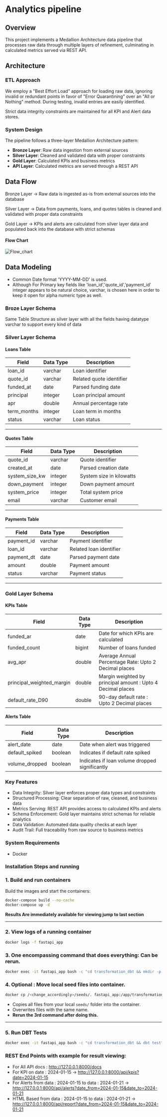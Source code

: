 # Analytics pipeline

## Overview

This project implements a Medallion Architecture data pipeline that processes raw data through multiple layers of
refinement, culminating in calculated metrics served via REST API.

## Architecture

### ETL Approach
We employ a "Best Effort Load" approach for loading raw data, ignoring invalid or redundant points in favor of
"Error Quarantining" over an "All or Nothing" method. During testing, invalid entries are easily identified.

Strict data integrity constraints are maintained for all KPI and Alert data stores.

### System Design

The pipeline follows a three-layer Medallion Architecture pattern:

- **Bronze Layer**: Raw data ingestion from external sources
- **Silver Layer**: Cleaned and validated data with proper constraints
- **Gold Layer**: Calculated KPIs and business metrics
- **API Layer**: Calculated metrics are served through a REST API

## Data Flow

Bronze Layer → Raw data is ingested as-is from external sources into the database

Silver Layer → Data from payments, loans, and quotes tables is cleaned and validated with proper data constraints

Gold Layer → KPIs and alerts are calculated from silver layer data and populated back into the database with strict schemas



#### Flow Chart

![Flow_chart](https://github.com/user-attachments/assets/b8f4a889-8b14-454a-bb80-c812b13503d0)

## Data Modeling

- Common Date format 'YYYY-MM-DD' is used.
- Although For Primary key fields like 'loan_id','quote_id','payment_id' integer appears to be natural choice, varchar, 
  is chosen here in order to keep it open for alpha numeric type as well.

### Broze Layer Schema
Same Table Structure as silver layer with all the fields having datatype varchar to support every kind of data

### Silver Layer Schema

#### Loans Table
| Field        | Data Type | Description                  |
|--------------|-----------|------------------------------|
| loan_id      | varchar   | Loan identifier              |
| quote_id     | varchar   | Related quote identifier     |
| funded_at    | date      | Parsed funding date          |
| principal    | integer   | Loan principal amount        |
| apr          | double    | Annual percentage rate       |
| term_months  | integer   | Loan term in months          |
| status       | varchar   | Loan status                  |

---

#### Quotes Table
| Field          | Data Type | Description                  |
|----------------|-----------|------------------------------|
| quote_id       | varchar   | Quote identifier             |
| created_at     | date      | Parsed creation date         |
| system_size_kw | integer   | System size in kilowatts     |
| down_payment   | integer   | Down payment amount          |
| system_price   | integer   | Total system price           |
| email          | varchar   | Customer email               |

---

#### Payments Table
| Field      | Data Type | Description                  |
|------------|-----------|------------------------------|
| payment_id | varchar   | Payment identifier           |
| loan_id    | varchar   | Related loan identifier      |
| payment_dt | date      | Parsed payment date          |
| amount     | double    | Payment amount               |
| status     | varchar   | Payment status               |

---

### Gold Layer Schema

#### KPIs Table
| Field                    | Data Type | Description                                                 |
|---------------------------|-----------|-------------------------------------------------------------|
| funded_ar                 | date      | Date for which KPIs are calculated                          |
| funded_count              | bigint    | Number of loans funded                                      |
| avg_apr                   | double    | Average Annual Percentage Rate: Upto 2 Decimal places       |
| principal_weighted_margin | double    | Margin weighted by principal amount : Upto 4 Decimal places |
| default_rate_D90          | double    | 90-day default rate : Upto 2 Decimal places                                        |

#### Alerts Table
| Field          | Data Type | Description                               |
|----------------|-----------|-------------------------------------------|
| alert_date     | date      | Date when alert was triggered             |
| default_spiked | boolean   | Indicates if default rate spiked          |
| volume_dropped | boolean   | Indicates if loan volume dropped significantly |

### Key Features
- Data Integrity: Silver layer enforces proper data types and constraints
- Structured Processing: Clear separation of raw, cleaned, and business data
- Metrics Serving: REST API provides access to calculated KPIs and alerts
- Schema Enforcement: Gold layer maintains strict schemas for reliable analytics
- Data Validation: Automated data quality checks at each layer
- Audit Trail: Full traceability from raw source to business metrics

### System Requirements

- Docker

### Installation Steps and running

### 1. Build and run containers

Build the images and start the containers:

```bash
docker-compose build --no-cache
docker-compose up -d
```
**Results Are immediately available for viewing jump to last section** 

****

### 2. View logs of a running container

```bash
docker logs -f fastapi_app
```

### 3. One encompassing command that does everything: Can be rerun.

```bash
docker exec -it fastapi_app bash -c "cd transformation_dbt && mkdir -p db && rm -f db/dev.duckdb || true && dbt clean && dbt run --select 'models/'"
```

### 4. Optional : Move local seed files into container.

```bash
docker cp /<change_accordingly>/seeds/. fastapi_app:/app/transformation_dbt/seeds/
```
- Copies all files from your local `seeds/` folder into the container.
- Overwrites files with the same name.
- **Rerun the 3rd command after doing this.**
---

### 5. Run DBT Tests

```bash
docker exec -it fastapi_app bash -c "cd transformation_dbt && dbt test"
```

### REST End Points with example for result viewing:
- For All API docs :
  http://127.0.0.1:8000/docs
- For KPI on date : 2024-01-15 ->
  http://127.0.0.1:8000/api/kpis?date=2024-01-15
- For Alerts from data : 2024-01-15 to data : 2024-01-21 ->
  http://127.0.0.1:8000/api/alerts?date_from=2024-01-15&date_to=2024-01-21
- HTML Based from data : 2024-01-15 to data : 2024-01-21 ->
  http://127.0.0.1:8000/api/report?date_from=2024-01-15&date_to=2024-01-21